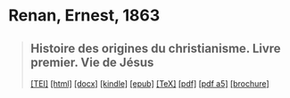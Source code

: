 # Renan, Ernest, 1863

> ## Histoire des origines du christianisme. Livre premier. Vie de Jésus
>  <a title="Source XML/TEI" class="mime48 tei" href="https://hurlus.github.io/tei/renan1863_vie-de-jesus.xml">[TEI]</a>  <a title="HTML une page" class="mime48 html" href="https://hurlus.github.io/renan1863_vie-de-jesus/renan1863_vie-de-jesus.html">[html]</a>  <a title="Bureautique (LibreOffice, MS.Word)" class="mime48 docx" href="https://hurlus.github.io/renan1863_vie-de-jesus/renan1863_vie-de-jesus.docx">[docx]</a>  <a title="Amazon.kindle" class="mime48 mobi" href="https://hurlus.github.io/renan1863_vie-de-jesus/renan1863_vie-de-jesus.mobi">[kindle]</a>  <a title="EPUB, pour liseuses et téléphones" class="mime48 epub" href="https://hurlus.github.io/renan1863_vie-de-jesus/renan1863_vie-de-jesus.epub">[epub]</a>  <a title="LaTeX" class="mime48 tex" href="https://hurlus.github.io/renan1863_vie-de-jesus/renan1863_vie-de-jesus.tex">[TeX]</a>  <a title="PDF à imprimer, A4 2 colonnes" class="mime48 pdf" href="https://hurlus.github.io/renan1863_vie-de-jesus/renan1863_vie-de-jesus.pdf">[pdf]</a>  <a title="PDF à lire, A5 une colonne" class="mime48 a5" href="https://hurlus.github.io/renan1863_vie-de-jesus/renan1863_vie-de-jesus_a5.pdf">[pdf a5]</a>  <a title="Brochure à agrafer, pdf imposé pour imprimante recto/verso" class="mime48 brochure" href="https://hurlus.github.io/renan1863_vie-de-jesus/renan1863_vie-de-jesus_brochure.pdf">[brochure]</a> 
